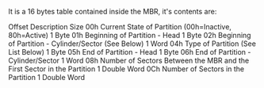 It is a 16 bytes table contained inside the MBR, it's contents are:

Offset  Description                                                          				  Size
00h		Current State of Partition (00h=Inactive, 80h=Active)         				1 Byte
01h		Beginning of Partition - Head                                   				1 Byte
02h		Beginning of Partition - Cylinder/Sector (See Below)         				1 Word
04h		Type of Partition (See List Below)                            					1 Byte
05h		End of Partition - Head                                       					1 Byte
06h		End of Partition - Cylinder/Sector                                         		1 Word
08h		Number of Sectors Between the MBR and the First Sector in the Partition	1 Double Word
0Ch		Number of Sectors in the Partition                                           	1 Double Word


